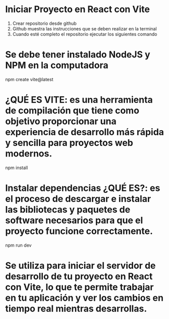 # Iniciar Proyecto en React con Vite

1. Crear repositorio desde github
2. Github muestra las instrucciones que se deben realizar en la terminal
3. Cuando esté completo el repositorio ejecutar los siguientes comando

# Se debe tener instalado NodeJS y NPM en la computadora

npm create vite@latest

# ¿QUÉ ES VITE: es una herramienta de compilación que tiene como objetivo proporcionar una experiencia de desarrollo más rápida y sencilla para proyectos web modernos.

npm install

# Instalar dependencias ¿QUÉ ES?: es el proceso de descargar e instalar las bibliotecas y paquetes de software necesarios para que el proyecto funcione correctamente.

npm run dev

# Se utiliza para iniciar el servidor de desarrollo de tu proyecto en React con Vite, lo que te permite trabajar en tu aplicación y ver los cambios en tiempo real mientras desarrollas.
